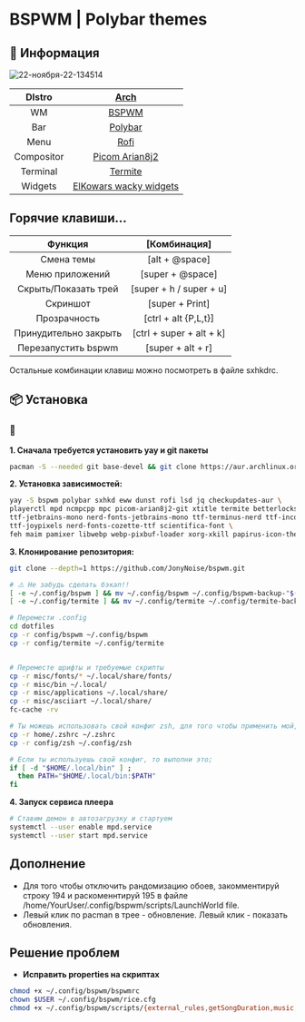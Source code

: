 # BSPWM | Polybar themes
## 🌿 Информация


![22-ноября-22-134514](https://user-images.githubusercontent.com/88741448/203297813-869a92ac-fb3e-467c-856d-c63384598b28.png)



|DIstro|[Arch](https://archlinux.org/)|
|:---:|:---:|
|WM|[BSPWM](https://github.com/baskerville/bspwm)|
|Bar|[Polybar](https://github.com/polybar/polybar)|
|Menu|[Rofi](https://github.com/davatorium/rofi)|
|Compositor|[Picom Arian8j2](https://github.com/Arian8j2/picom)|
|Terminal|[Termite](https://aur.archlinux.org/termite.git)|
|Widgets|[ElKowars wacky widgets ](https://github.com/elkowar/eww)|



## Горячие клавиши...
|Функция|[Комбинация]|
|:---:|:---:|
|Смена темы|[alt + @space]|
|Меню приложений|[super + @space]|
|Скрыть/Показать трей|[super + h / super + u]|
|Скриншот|[super + Print]|
|Прозрачность|[ctrl + alt {P,L,t}]|
|Принудительно закрыть|[ctrl + super + alt + k]|
|Перезапустить bspwm|[super + alt + r]|



Остальные комбинации клавиш можно посмотреть в файле sxhkdrc.

## 📦 Установка

### 💾 

<b>1. Сначала требуется установить yay и git пакеты</b>

```sh
pacman -S --needed git base-devel && git clone https://aur.archlinux.org/yay.git && cd yay && makepkg -si
```

<b>2. Установка зависимостей: </b>


```sh
yay -S bspwm polybar sxhkd eww dunst rofi lsd jq checkupdates-aur \
playerctl mpd ncmpcpp mpc picom-arian8j2-git xtitle termite betterlockscreen \
ttf-jetbrains-mono nerd-fonts-jetbrains-mono ttf-terminus-nerd ttf-inconsolata \
ttf-joypixels nerd-fonts-cozette-ttf scientifica-font \
feh maim pamixer libwebp webp-pixbuf-loader xorg-xkill papirus-icon-theme
```

<b>3. Клонирование репозитория:</b>
```sh
git clone --depth=1 https://github.com/JonyNoise/bspwm.git

# ⚠️ Не забудь сделать бэкап!!
[ -e ~/.config/bspwm ] && mv ~/.config/bspwm ~/.config/bspwm-backup-"$(date +%Y.%m.%d-%H.%M.%S)"
[ -e ~/.config/termite ] && mv ~/.config/termite ~/.config/termite-backup-"$(date +%Y.%m.%d-%H.%M.%S)"

# Перемести .config
cd dotfiles
cp -r config/bspwm ~/.config/bspwm
cp -r config/termite ~/.config/termite


# Переместе шрифты и требуемые скрипты
cp -r misc/fonts/* ~/.local/share/fonts/
cp -r misc/bin ~/.local/
cp -r misc/applications ~/.local/share/
cp -r misc/asciiart ~/.local/share/
fc-cache -rv

# Ты можешь использовать свой конфиг zsh, для того чтобы применить мой, выполни следующее;
cp -r home/.zshrc ~/.zshrc
cp -r config/zsh ~/.config/zsh

# Если ты используешь свой конфиг, то выполни это;
if [ -d "$HOME/.local/bin" ] ;
  then PATH="$HOME/.local/bin:$PATH"
fi
```

<b>4. Запуск сервиса плеера</b>
```sh
# Ставим демон в автозагрузку и стартуем
systemctl --user enable mpd.service
systemctl --user start mpd.service
```
## Дополнение


* Для того чтобы отключить рандомизацию обоев, закомментируй строку 194 и раскоменнтируй 195 в файле /home/YourUser/.config/bspwm/scripts/LaunchWorld file.
* Левый клик по pacman в трее - обновление. Левый клик - показать обновления.

## Решение проблем
* **Исправить properties на скриптах**


```sh
chmod +x ~/.config/bspwm/bspwmrc
chown $USER ~/.config/bspwm/rice.cfg
chmod +x ~/.config/bspwm/scripts/{external_rules,getSongDuration,music,RandomWall,hu-polybar,LaunchWorld,RiceSelector,screenshoter,updates.sh,WeatherMini}



```
